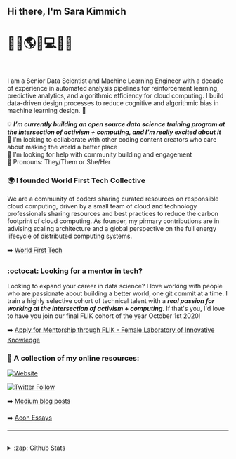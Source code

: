 ## Hi there, I'm Sara Kimmich 
# :signal_strength:✨:earth_americas:✨:computer:✨:globe_with_meridians:

<br />

I am a Senior Data Scientist and Machine Learning Engineer with a decade of experience in automated analysis pipelines for reinforcement learning, predictive analytics, and algorithmic efficiency for cloud computing. I build data-driven design processes to reduce cognitive and algorithmic bias in machine learning design.  👋

:bulb: ***I’m currently building an open source data science training program at the intersection of activism + computing, and I'm really excited about it*** <br />
:busts_in_silhouette: I’m looking to collaborate with other coding content creators who care about making the world a better place <br />
:thought_balloon: I’m looking for help with community building and engagement <br />
:ferris_wheel: Pronouns: They/Them or She/Her <br />

### 🌍 I founded World First Tech Collective
We are a community of coders sharing curated resources on responsible cloud computing, driven by a small team of cloud and technology professionals sharing resources and best practices to reduce the carbon footprint of cloud computing. As founder, my pirmary contributions are in advising scaling architecture and a global perspective on the full energy lifecycle of distributed computing systems. 

➡️ [World First Tech](https://www.notion.so/worldfirsttech/Our-Mission-cd15795c34c548a8ab76185fecfabdb7)

### 	:octocat: Looking for a mentor in tech? 

Looking to expand your career in data science? I love working with people who are passionate about building a better world, one git commit at a time. I train a highly selective cohort of technical talent with a ***real passion for working at the intersection of activism + computing***. If that's you, I'd love to have you join our final FLIK cohort of the year October 1st 2020! 

➡️ [Apply for Mentorship through FLIK - Female Laboratory of Innovative Knowledge](https://portal.weareflik.com/)


### 📕 A collection of my online resources:


[![Website](https://img.shields.io/website?label=sarakimmich.com&style=for-the-badge&url=https%3A%2F%2Fsarakimmich.com)](https://sarakimmich.com)

[![Twitter Follow](https://img.shields.io/twitter/follow/Kimmich_Compute?color=1DA1F2&logo=twitter&style=for-the-badge)](https://twitter.com/intent/follow?original_referer=https%3A%2F%2Fgithub.com%2FcodeSTACKr&screen_name=Kimmich_Compute)


➡️ [Medium blog posts](https://medium.com/@sarakimmich)
<br />

➡️ [Aeon Essays](https://aeon.co/users/sara-kimmich)

---


<br />
<details>
  <summary>:zap: Github Stats</summary>

  <img align="left" alt="My Github Stats" src="https://github-readme-stats.codestackr.vercel.app/api?username=sarakimmich&show_icons=true&hide_border=true" />
<br />

---
[linkedin]: https://linkedin.com/in/sarakimmich
[website]: https://sarakimmich.com
[twitter]: https://twitter.com/Kimmich_Compute
[youtube]: https://youtube.com/sarakimmich
[instagram]: https://instagram.com/kimmichsara
[webdevplaylist]: https://www.linkedin.com/in/sarakimmich/
